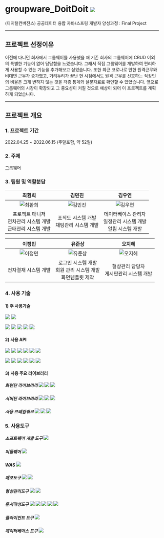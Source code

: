 # groupware_DoitDoit <a href="https://hits.seeyoufarm.com"><img src="https://hits.seeyoufarm.com/api/count/incr/badge.svg?url=https%3A%2F%2Fgithub.com%2Fohohoh555%2Fgroupware_DoitDoit&count_bg=%2379C83D&title_bg=%23555555&icon=&icon_color=%23E7E7E7&title=hits&edge_flat=false"/></a>

(디지털컨버전스) 공공데이터 융합 자바/스프링 개발자 양성과정 : Final Project 

------------
## 프로젝트 선정이유 
 이전에 다니던 회사에서 그룹웨어를 사용했을 때 기존 회사의 그룹웨어에 CRUD 이외의 특별한 기능이 없어 답답함을 느꼈습니다. 그래서 직접 그룹웨어를 개발하여 편리하게 사용할 수 있는 기능을 추가해보고 싶었습니다. 
  또한 최근 코로나로 인한 원격근무와 비대면 근무가 증가했고, 거리두리가 끝난 현 시점에서도 원격 근무를 선호하는 직장인의 비율은 크게 변하지 않는 것을 각종 통계와 설문자료로 확인할 수 있었습니다.  앞으로 그룹웨어의 시장이 확장되고 그  중요성이 커질 것으로 예상이 되어 이 프로젝트를 계획하게 되었습니다. 
 
 ------------
## 프로젝트 개요
### 1. 프로젝트 기간 
2022.04.25 ~ 2022.06.15 (주말포함, 약 52일) 

### 2. 주제 
그룹웨어 

### 3. 팀원 및 역할분담 


|최횐희|김민진|김우연|
|:---:|:---:|:---:|
|![최환희](https://user-images.githubusercontent.com/101374824/173772634-9fbb859c-16f5-4cce-8ea1-25b57417554d.jpg)|![김민진](https://user-images.githubusercontent.com/101374824/173772622-d35c26c1-cd77-47df-a23a-0193961de967.jpg)|![김우연](https://user-images.githubusercontent.com/101374824/173772624-cddbe5c6-eaec-44f2-918d-ac400ff122c6.jpg)|
|프로젝트 매니저</br>연차관리 시스템 개발</br>근태관리 시스템 개발|조직도 시스템 개발</br>채팅관리 시스템 개발|데이터베이스 관리자</br>일정관리 시스템 개발</br>알림 시스템 개발|

|이정민|유준상|오지혜|
|:---:|:---:|:---:|
|![이정민](https://user-images.githubusercontent.com/101374824/173772631-9467f423-01eb-4c8d-bdcf-3523141b9e6a.jpg)|![유준상](https://user-images.githubusercontent.com/101374824/173772630-7e80bde8-15c6-4773-bc2a-df353e3b0aff.jpg)|![오지혜](https://user-images.githubusercontent.com/101374824/173772627-ce3b09b1-ccef-4ed3-8106-4898c2e4607b.jpg)|
|전자결재 시스템 개발|로그인 시스템 개발</br>회원 관리 시스템 개발</br>화면템플릿 제작|형상관리 담당자</br>게시판관리 시스템 개발|

### 4. 사용 기술
#### 1) 주 사용기술 
<img src="https://img.shields.io/badge/Spring Framework 4.3.25 REALSE-6DB33F?style=flat&logo=Spring&logoColor=white">
<img src="https://img.shields.io/badge/SpringFramework Security 4.2.3.REALESE-6DB33F?style=flat&logo=Spring Security&logoColor=white">

<img src="https://img.shields.io/badge/MyBatis-D6180B?style=flat&logo=Douban Read&logoColor=white"> <img src="https://img.shields.io/badge/JAVA-FFDD00?style=flat&logo=Buy Me A Coffee&logoColor=white"> <img src="https://img.shields.io/badge/jQuery-0769AD?style=flate&logo=jQuery&logoColor=white"> <img src="https://img.shields.io/badge/JSON-000000?style=flate&logo=JSON&logoColor=white"> <img src="https://img.shields.io/badge/AJAX-F78C40?style=flate&logo=OpenID&logoColor=white"> 


#### 2) 사용 API
<img src="https://img.shields.io/badge/WebSocket-07C160?style=flat&logo=WeChat&logoColor=white"> <img src="https://img.shields.io/badge/STOMP-FF4785?style=flat&logo=Storybook&logoColor=white"> <img src="https://img.shields.io/badge/jsTree-39E09B?style=flat&logo=Gumtree&logoColor=white"> <img src="https://img.shields.io/badge/CoolSMS-1A73E8?style=flat&logo=Google Messages&logoColor=white"> <img src="https://img.shields.io/badge/FullCalendar-4285F4?style=flat&logo=Google Calendar&logoColor=white"> <img src="https://img.shields.io/badge/DateTimePicker-FFD400?style=flat&logo=TV Time&logoColor=white"> 

<img src="https://img.shields.io/badge/html2pdf-8CA1AF?style=flat&logo=Read the Docs&logoColor=white">  <img src="https://img.shields.io/badge/Signature Pad-000000?style=flat&logo=Spring&logoColor=white"> <img src="https://img.shields.io/badge/Elasticsearch-005571?style=flat&logo=Elasticsearch&logoColor=white"> <img src="https://img.shields.io/badge/Datatables-FAFAFA?style=flat&logo=Telegraph&logoColor=white"> <img src="https://img.shields.io/badge/CKEditor 4-0287D0?style=flat&logo=CKEditor 4&logoColor=white"> <img src="https://img.shields.io/badge/HTML Drag and Drop API-E34F26?style=flat&logo=HTML5&logoColor=white"> 

#### 3) 사용 주요 라이브러리
##### 화면단 라이브러리 <img src="https://img.shields.io/badge/jQuery-0769AD?style=flate&logo=jQuery&logoColor=white"> <img src="https://img.shields.io/badge/Bootstrap-7952B3?style=flat&logo=Bootstrap&logoColor=white"> <img src="https://img.shields.io/badge/JavaScript-F7DF1E?style=flat&logo=JavaScript&logoColor=white">
##### 서버단 라이브러리 <img src="https://img.shields.io/badge/Gson-000000?style=flat&logo=JSON&logoColor=white"> <img src="https://img.shields.io/badge/Jsoup-343A40?style=flat&logo=Forestry&logoColor=white"> <img src="https://img.shields.io/badge/Simple Json-000000?style=flate&logo=JSON&logoColor=white">
#####  사용 프레임워크 <img src="https://img.shields.io/badge/Spring-6DB33F?style=flat&logo=Spring&logoColor=white"> <img src="https://img.shields.io/badge/STOMP-FF4785?style=flat&logo=Storybook&logoColor=white"> <img src="https://img.shields.io/badge/MyBatis-D6180B?style=flat&logo=Douban Read&logoColor=white">

### 5. 사용도구 
##### 소프트웨어 개발 도구 <img src="https://img.shields.io/badge/Eclipse-2C2255?style=flat&logo=Eclipse IDE&logoColor=white">
##### 미들웨어 <img src="https://img.shields.io/badge/Oracle Express Edition 11g-F80000?style=flat&logo=Oracle&logoColor=white">
##### WAS <img src="https://img.shields.io/badge/Apache Tomcat-F8DC75?style=flat&logo=Apache Tomcat&logoColor=white">
##### 배포도구 <img src="https://img.shields.io/badge/Maven-FFAD00?style=flat&logo=FamPay&logoColor=white"> <img src="https://img.shields.io/badge/Jenkins-D24939?style=flat&logo=Jenkins&logoColor=white">
##### 형상관리도구 <img src="https://img.shields.io/badge/Git-F05032?style=flat&logo=Git&logoColor=white"> <img src="https://img.shields.io/badge/GitHub-181717?style=flat&logo=GitHub&logoColor=white">
##### 문서작성도구 <img src="https://img.shields.io/badge/Notion-000000?style=flat&logo=Notion&logoColor=white"> <img src="https://img.shields.io/badge/Microsoft PowerPoint-B7472A?style=flat&logo=Microsoft PowerPoint&logoColor=white"> <img src="https://img.shields.io/badge/Microsoft Word-2B579A?style=flat&logo=Microsoft Word&logoColor=white"> <img src="https://img.shields.io/badge/eDrawMax-00FE00?style=flat&logo=Etsy&logoColor=white"> <img src="https://img.shields.io/badge/ERDCloud-3CAFCE?style=flat&logo=Moleculer&logoColor=white">
##### 클라이언트 도구 <img src="https://img.shields.io/badge/Google Chrome-4285F4?style=flat&logo=Google Chrome&logoColor=white">
##### 데이터베이스 도구 <img src="https://img.shields.io/badge/DBeaver-509EE3?style=flat&logo=Metabase&logoColor=white">








